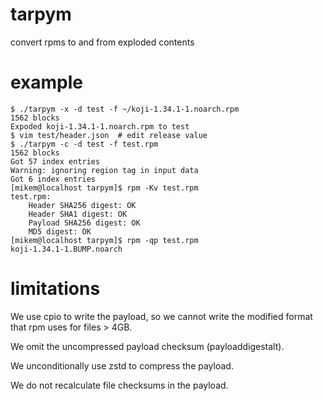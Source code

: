 # tarpym
convert rpms to and from exploded contents

# example
```
$ ./tarpym -x -d test -f ~/koji-1.34.1-1.noarch.rpm
1562 blocks
Expoded koji-1.34.1-1.noarch.rpm to test
$ vim test/header.json  # edit release value
$ ./tarpym -c -d test -f test.rpm
1562 blocks
Got 57 index entries
Warning: ignoring region tag in input data
Got 6 index entries
[mikem@localhost tarpym]$ rpm -Kv test.rpm
test.rpm:
    Header SHA256 digest: OK
    Header SHA1 digest: OK
    Payload SHA256 digest: OK
    MD5 digest: OK
[mikem@localhost tarpym]$ rpm -qp test.rpm
koji-1.34.1-1.BUMP.noarch
```

# limitations

We use cpio to write the payload, so we cannot write the modified format that
rpm uses for files > 4GB.

We omit the uncompressed payload checksum (payloaddigestalt).

We unconditionally use zstd to compress the payload.

We do not recalculate file checksums in the payload.
